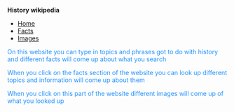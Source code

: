 
   <strong>History wikipedia</strong>
  <body>
<head>
 <style>
                 
   ul {
     list-style-type: none;
     margin: 0;
     padding: 0;
     overflow: hidden;
     background-color: #333;
 }
 
 li {
     float: left;
 }
 
 li a {
     display: block;
     color: white;
     text-align: center;
     padding: 14px 16px;
     text-decoration: none;
 }
 
 li a:hover:not(.active) {
     background-color: #111;
 }
 
 .active {
     background-color: #4CAF50;
 }
 </style>
 </head>
 <body>

 <ul>
   <li><a class="active" href="https://lukedoyle03.github.io/Codingproject.github.io/">Home</a></li>
   <li><a href="https://lukedoyle03.github.io/LukeDoyle03-2.github.io/">Facts</a></li>
   <li><a href="https://lukedoyle03.github.io/LukeDoyle03-3.github.io/">Images</a></li>
 </ul> 

 </body>
  <p style="color:DodgerBlue;">On this website you can type in topics and phrases got to do with history and different facts will come up about what you search</p>
    
  <p style="color:DodgerBlue;">When you click on the facts section of the website you can look up different topics and information will come up about them</p>
  
  <p style="color:DodgerBlue;">When you click on this part of the website different images will come up of what you looked up</p>
